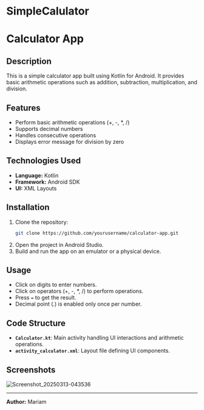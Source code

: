 
# SimpleCalulator
# Calculator App

## Description
This is a simple calculator app built using Kotlin for Android. It provides basic arithmetic operations such as addition, subtraction, multiplication, and division.

## Features
- Perform basic arithmetic operations (+, -, *, /)
- Supports decimal numbers
- Handles consecutive operations
- Displays error message for division by zero

## Technologies Used
- **Language:** Kotlin
- **Framework:** Android SDK
- **UI:** XML Layouts

## Installation
1. Clone the repository:
   ```sh
   git clone https://github.com/yourusername/calculator-app.git
   ```
2. Open the project in Android Studio.
3. Build and run the app on an emulator or a physical device.

## Usage
- Click on digits to enter numbers.
- Click on operators (+, -, *, /) to perform operations.
- Press `=` to get the result.
- Decimal point (.) is enabled only once per number.

## Code Structure
- **`Calculator.kt`**: Main activity handling UI interactions and arithmetic operations.
- **`activity_calculator.xml`**: Layout file defining UI components.

## Screenshots
![Screenshot_20250313-043536](https://github.com/user-attachments/assets/ef416ef2-5bbf-4774-aa3d-53c5f2f52ddf)




---
**Author:** Mariam

